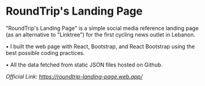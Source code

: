 # RoundTrip's Landing Page

"RoundTrip's Landing Page" is a simple social media reference landing page (as an alternative to "Linktree") for the first cycling news outlet in Lebanon.

  • I built the web page with React, Bootstrap, and React Bootstrap using the best possible coding practices.
 
  • All the data fetched from static JSON files hosted on Github.

_Official Link: https://roundtrip-landing-page.web.app/_
